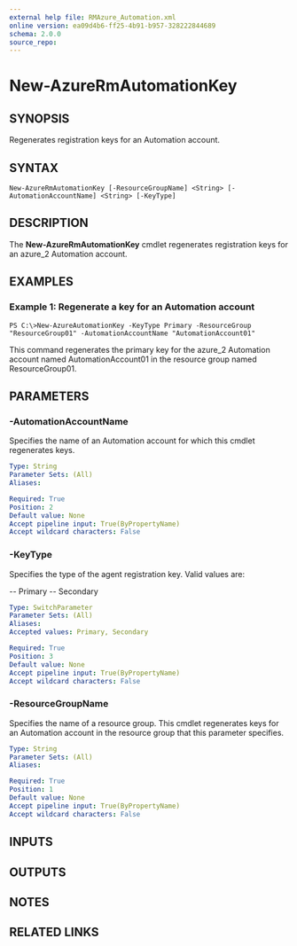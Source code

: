 ```yaml
---
external help file: RMAzure_Automation.xml
online version: ea09d4b6-ff25-4b91-b957-328222844689
schema: 2.0.0
source_repo: 
---
```


# New-AzureRmAutomationKey
## SYNOPSIS
Regenerates registration keys for an Automation account.

## SYNTAX

```
New-AzureRmAutomationKey [-ResourceGroupName] <String> [-AutomationAccountName] <String> [-KeyType]
```

## DESCRIPTION
The **New-AzureRmAutomationKey** cmdlet regenerates registration keys for an azure_2 Automation account.

## EXAMPLES

### Example 1: Regenerate a key for an Automation account
```
PS C:\>New-AzureAutomationKey -KeyType Primary -ResourceGroup "ResourceGroup01" -AutomationAccountName "AutomationAccount01"
```

This command regenerates the primary key for the azure_2 Automation account named AutomationAccount01 in the resource group named ResourceGroup01.

## PARAMETERS

### -AutomationAccountName
Specifies the name of an Automation account for which this cmdlet regenerates keys.

```yaml
Type: String
Parameter Sets: (All)
Aliases: 

Required: True
Position: 2
Default value: None
Accept pipeline input: True(ByPropertyName)
Accept wildcard characters: False
```

### -KeyType
Specifies the type of the agent registration key.
Valid values are: 

-- Primary 
-- Secondary

```yaml
Type: SwitchParameter
Parameter Sets: (All)
Aliases: 
Accepted values: Primary, Secondary

Required: True
Position: 3
Default value: None
Accept pipeline input: True(ByPropertyName)
Accept wildcard characters: False
```

### -ResourceGroupName
Specifies the name of a resource group.
This cmdlet regenerates keys for an Automation account in the resource group that this parameter specifies.

```yaml
Type: String
Parameter Sets: (All)
Aliases: 

Required: True
Position: 1
Default value: None
Accept pipeline input: True(ByPropertyName)
Accept wildcard characters: False
```

## INPUTS

## OUTPUTS

## NOTES

## RELATED LINKS


